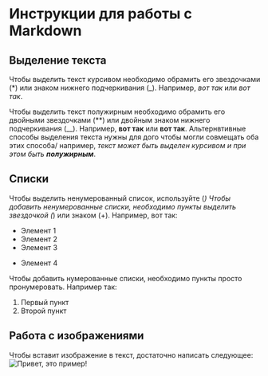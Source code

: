 # Инструкции для работы с Markdown

## Выделение текста


Чтобы выделить текст курсивом  необходимо обрамить его звездочками (*) или знаком нижнего подчеркивания (_). Например, *вот так* или _вот так_.

Чтобы выделить текст полужирным  необходимо обрамить его двойными звездочками (**) или двойным знаком нижнего подчеркивания (__). Например, **вот так** или __вот так__.
Альтернвтивные способы выделения текста нужны для дого чтобы могли совмещать оба этих способа/ например, _текст может быть выделен курсивом и при этом быть **полужирным**_.

## Списки
Чтобы выделить ненумерованный список, используйте (*)
Чтобы добавить ненумерованные списки, необходимо пункты выделить звездочкой (*) или знаком (+). Например, вот так:
 * Элемент 1
 * Элемент 2
 * Элемент 3
 + Элемент 4

 Чтобы добавить нумерованные списки, необходимо пункты просто пронумеровать. Например так:
 1. Первый пункт
 2. Второй пункт
## Работа с изображениями

Чтобы вставит изображение в текст, достаточно написать следующее:
![Привет, это пример!](1.png)